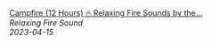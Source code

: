 <!--2024-01-14 01:04:00-->
<div class="yb">
  <a class="nodecor" href="/posts.html?relaks/campfire_12_hours_relaxing_fire_sounds_by_the_lake_ambience_for_stress_relief_sleeping">
    <img class="preview" data-videoid="oXP_p0vsVd8" src="https://i.ytimg.com/vi/oXP_p0vsVd8/hqdefault.jpg" align="middle" alt="">
  </a>
  <div class="inlbl text">
    <a class="nodecor" href="/posts.html?relaks/campfire_12_hours_relaxing_fire_sounds_by_the_lake_ambience_for_stress_relief_sleeping">Campfire (12 Hours) 🔥 Relaxing Fire Sounds by the...</a><br>
    <i class="smaller2">Relaxing Fire Sound</i><br>
    <i class="smaller3">2023-04-15</i>
  </div>
</div>
